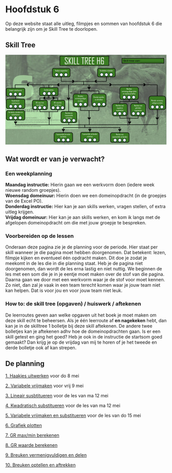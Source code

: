 # Hoofdstuk 6

Op deze website staat alle uitleg, filmpjes en sommen van hoofdstuk 6 die belangrijk zijn om je Skill Tree te doorlopen.

## Skill Tree

![](./Figuren/Skilltree.JPG) 

## Wat wordt er van je verwacht?

### Een weekplanning

**Maandag instructie:** Hierin gaan we een werkvorm doen (iedere week nieuwe random groepjes). <br />
**Woensdag domeinuur:** Hierin doen we een domeinopdracht (in de groepjes van de Excel PO). <br />
**Donderdag instructie:** Hier kan je aan skills werken, vragen stellen, of extra uitleg krijgen. <br />
**Vrijdag domeinuur:** Hier kan je aan skills werken, en kom ik langs met de afgelopen domeinopdracht om die met jouw groepje te bespreken.

### Voorbereiden op de lessen

Onderaan deze pagina zie je de planning voor de periode. Hier staat per skill wanneer je die pagina moet hebben doorgenomen. Dat betekent: lezen, filmpje kijken en eventueel één opdracht maken. Dit doe je zodat je meekomt in de les die in die planning staat. Heb je de pagina niet doorgenomen, dan wordt de les erna lastig en niet nuttig. We beginnen de les met een som die je in je eentje moet maken over de stof van die pagina. Daarna gaan we door met een werkvorm waar je de stof voor moet kennen. Zo niet, dan zal je vaak in een team terecht komen waar je jouw team niet kan helpen. Dat is voor jou en voor jouw team niet leuk.

### How to: de skill tree (opgaven) / huiswerk / aftekenen

De leerroutes geven aan welke opgaven uit het boek je moet maken om deze skill echt te beheersen. Als je één leerroute af **en nagekeken** hebt, dan kan je in de skilltree 1 bolletje bij deze skill aftekenen. De andere twee bolletjes kan je aftekenen adhv hoe de domeinopdrachten gaan. Is er een skill getest en ging het goed? Heb je ook in de instructie de startsom goed gemaakt? Dan krijg je op de vrijdag van mij te horen of je het tweede en derde bolletje ook af kan strepen.

## De planning

[1. Haakjes uitwerken](01.Haakjes_uitwerken.md) voor do 8 mei

[2. Variabele vrijmaken](02.Variabele_vrijmaken.md) voor vrij 9 mei

[3. Lineair susbtitueren](03.Lineair_susbtitueren.md) voor de les van ma 12 mei

[4. Kwadratisch substitueren](04.Kwadratisch_substitueren.md) voor de les van ma 12 mei

[5. Variabele vrijmaken en substitueren](05.Variabele_vrijmaken_en_substitueren.md) voor de les van do 15 mei

[6. Grafiek plotten](06.Grafiek_plotten.md)

[7. GR max/min berekenen](07.GR_max_min.md)

[8. GR waarde berekenen](08.GR_waarde_berekenen.md)

[9. Breuken vermenigvuldigen en delen](09.Breuken_verm_delen.md)

[10. Breuken optellen en aftrekken](10.Breuken_opt_aft.md)

